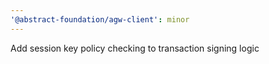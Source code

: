 ```yaml
---
'@abstract-foundation/agw-client': minor
---
```


Add session key policy checking to transaction signing logic
